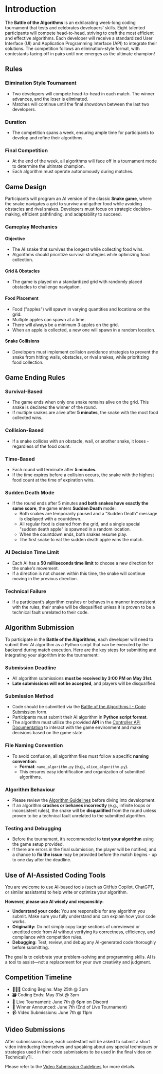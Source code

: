 # Introduction

The **Battle of the Algorithms** is an exhilarating week-long coding tournament that tests and celebrates developers' skills. Eight talented participants will compete head-to-head, striving to craft the most efficient and effective algorithms. Each developer will receive a standardized User Interface (UI) and Application Programming Interface (API) to integrate their solutions. The competition follows an elimination-style format, with contestants facing off in pairs until one emerges as the ultimate champion!

## Rules

### Elimination Style Tournament
- Two developers will compete head-to-head in each match. The winner advances, and the loser is eliminated.
- Matches will continue until the final showdown between the last two developers.

### Duration
- The competition spans a week, ensuring ample time for participants to develop and refine their algorithms.

### Final Competition
- At the end of the week, all algorithms will face off in a tournament mode to determine the ultimate champion.
- Each algorithm must operate autonomously during matches.

## Game Design

Participants will program an AI version of the classic **Snake game**, where the snake navigates a grid to survive and gather food while avoiding obstacles and rival snakes. Developers must focus on strategic decision-making, efficient pathfinding, and adaptability to succeed.

### Gameplay Mechanics

#### Objective
- The AI snake that survives the longest while collecting food wins.
- Algorithms should prioritize survival strategies while optimizing food collection.

#### Grid & Obstacles
- The game is played on a standardized grid with randomly placed obstacles to challenge navigation.

#### Food Placement
- Food ("apples") will spawn in varying quantities and locations on the grid.
- Multiple apples can spawn at a time.
- There will always be a minimum 3 apples on the grid.
- When an apple is collected, a new one will spawn in a random location.

#### Snake Collisions
- Developers must implement collision avoidance strategies to prevent the snake from hitting walls, obstacles, or rival snakes, while prioritizing food collection.

## Game Ending Rules

### Survival-Based
- The game ends when only one snake remains alive on the grid. This snake is declared the winner of the round.
- If multiple snakes are alive after **5 minutes**, the snake with the most food collected wins.

### Collision-Based
- If a snake collides with an obstacle, wall, or another snake, it loses - regardless of the food count.

### Time-Based
- Each round will terminate after **5 minutes**.
- If the time expires before a collision occurs, the snake with the highest food count at the time of expiration wins.

### Sudden Death Mode
- If the round ends after 5 minutes **and both snakes have exactly the same score**, the game enters **Sudden Death** mode:
    - Both snakes are temporarily paused and a "Sudden Death" message is displayed with a countdown.
    - All regular food is cleared from the grid, and a single special "sudden death apple" is spawned in a random location.
    - When the countdown ends, both snakes resume play.
    - The first snake to eat the sudden death apple wins the match.

### AI Decision Time Limit
- Each AI has a **50 milliseconds time limit** to choose a new direction for the snake's movement.
- If a direction is not chosen within this time, the snake will continue moving in the previous direction.

### Technical Failure
- If a participant’s algorithm crashes or behaves in a manner inconsistent with the rules, their snake will be disqualified unless it is proven to be a technical fault unrelated to their code.

## Algorithm Submission

To participate in the **Battle of the Algorithms**, each developer will need to submit their AI algorithm as a Python script that can be executed by the backend during match execution. Here are the key steps for submitting and integrating your algorithm into the tournament:

### Submission Deadline
- All algorithm submissions **must be received by 3:00 PM on May 31st**.
- **Late submissions will not be accepted**, and players will be disqualified.

### Submission Method
- Code should be submitted via the [Battle of the Algorithms I - Code Submission](https://forms.gle/xHtAgJYsiFmvfpkc7) form.
- Participants must submit their AI algorithm in **Python script format**.
- The algorithm must utilize the provided **API** in the [Controller API Documentation](controller_api.md) to interact with the game environment and make decisions based on the game state.

### File Naming Convention
- To avoid confusion, all algorithm files must follow a specific **naming convention**:
  - **Format**: `name_algorithm.py` (e.g., `alice_algorithm.py`).
  - This ensures easy identification and organization of submitted algorithms.

### Algorithm Behaviour
- Please review the [Algorithm Guidelines](algorithm_guidelines.md) before diving into development.
- If an algorithm **crashes or behaves incorrectly** (e.g., infinite loops or inconsistent rules), the snake will be **disqualified** from the round unless proven to be a technical fault unrelated to the submitted algorithm.

### Testing and Debugging
- Before the tournament, it’s recommended to **test your algorithm** using the game setup provided.
- If there are errors in the final submission, the player will be notified, and a chance to **fix the issue** may be provided before the match begins - up to one day after the deadline.

## Use of AI-Assisted Coding Tools
You are welcome to use AI-based tools (such as GitHub Copilot, ChatGPT, or similar assistants) to help write or optimize your algorithm. 

**However, please use AI wisely and responsibly:**
- **Understand your code:** You are responsible for any algorithm you submit. Make sure you fully understand and can explain how your code works.
- **Originality:** Do not simply copy large sections of unreviewed or unedited code from AI without verifying its correctness, efficiency, and compliance with competition rules.
- **Debugging:** Test, review, and debug any AI-generated code thoroughly before submitting.

The goal is to celebrate your problem-solving and programming skills. AI is a tool to assist—not a replacement for your own creativity and judgment.

## Competition Timeline
- 👩🏾‍💻 Coding Begins: May 25th @ 3pm
- 🗃 Coding Ends: May 31st @ 3pm
- 👾 Live Tournament: June 7th @ 6pm on Discord
- 👑 Winner Announced: June 7th (End of Live Tournament)
- 📹 Video Submissions: June  7th @ 11pm

## Video Submissions
After submissions close, each contestant will be asked to submit a short video introducing themselves and speaking about any special techniques or strategies used in their code submissions to be used in the final video on TechnicallyTi. 

Please refer to the [Video Submission Guidelines](video_submission_guidelines.md) for more details.